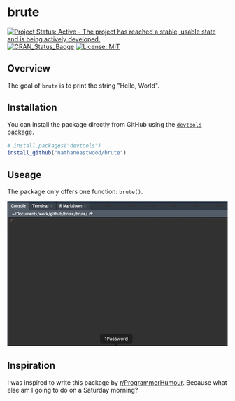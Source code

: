 # brute

[![Project Status: Active - The project has reached a stable, usable state and is being actively developed.](http://www.repostatus.org/badges/latest/active.svg)](http://www.repostatus.org/#active)
[![CRAN_Status_Badge](http://www.r-pkg.org/badges/version/euler)](http://cran.r-project.org/package=euler)
[![License: MIT](https://img.shields.io/badge/License-MIT-yellow.svg)](https://opensource.org/licenses/MIT)

## Overview

The goal of `brute` is to print the string "Hello, World".

## Installation

You can install the package directly from GitHub using the [`devtools` package](https://github.com/r-lib/devtools).

```r
# install.packages("devtools")
install_github("nathaneastwood/brute")
```

## Useage

The package only offers one function: `brute()`.

![brute](https://github.com/nathaneastwood/brute/blob/master/tools/images/brute.gif?raw=true)

## Inspiration

I was inspired to write this package by [r/ProgrammerHumour](https://www.reddit.com/r/ProgrammerHumor/comments/8fdyf0/i_heard_were_brute_forcing_hello_world_now/). Because what else am I going to do on a Saturday morning?
